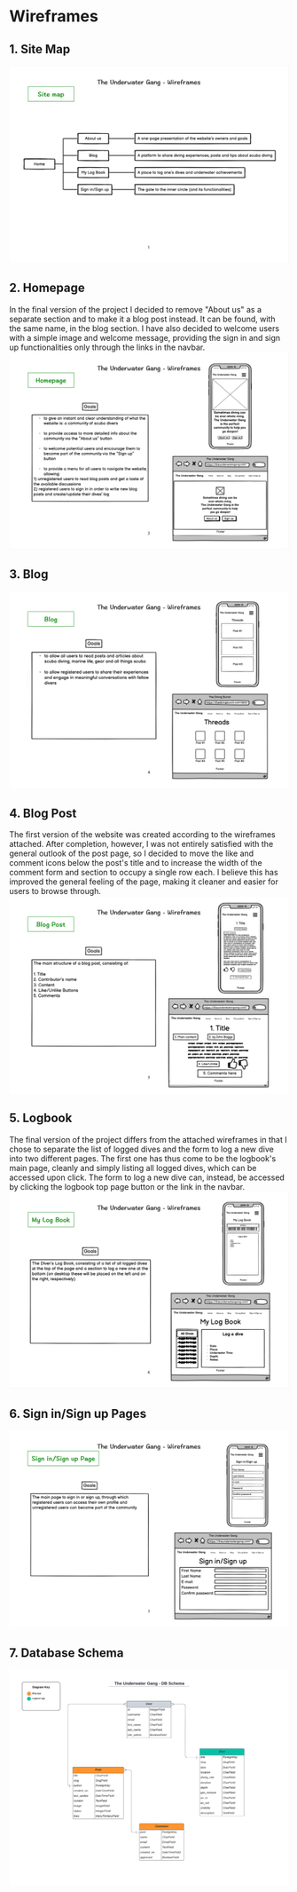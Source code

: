 # **Wireframes**

## **1. Site Map**
![Site map](/documentation/wireframes/1-site-map.png)

## **2. Homepage**
In the final version of the project I decided to remove "About us" as a separate section and to make it a blog post instead. It can be found, with the same name, in the blog section. I have also decided to welcome users with a simple image and welcome message, providing the sign in and sign up functionalities only through the links in the navbar.
![Homepage](/documentation/wireframes/2-homepage.png)

## **3. Blog**
![Blog](/documentation/wireframes/4-blog.png)

## **4. Blog Post**
The first version of the website was created according to the wireframes attached. After completion, however, I was not entirely satisfied with the general outlook of the post page, so I decided to move the like and comment icons below the post's title and to increase the width of the comment form and section to occupy a single row each. I believe this has improved the general feeling of the page, making it cleaner and easier for users to browse through.
![Blog post](/documentation/wireframes/5-blog-post.png)

## **5. Logbook**
The final version of the project differs from the attached wireframes in that I chose to separate the list of logged dives and the form to log a new dive into two different pages. The first one has thus come to be the logbook's main page, cleanly and simply listing all logged dives, which can be accessed upon click. The form to log a new dive can, instead, be accessed by clicking the logbook top page button or the link in the navbar.
![Logbook](/documentation/wireframes/6-my-log-book.png)

## **6. Sign in/Sign up Pages**
![Sign in, sign up](/documentation/wireframes/7-sign-in-up.png)

## **7. Database Schema**
![Database schema](/documentation/wireframes/8-db-schema.png)

